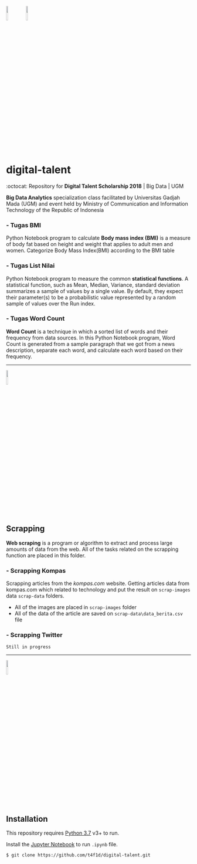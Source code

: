 <div>
<img src="https://octodex.github.com/images/mountietocat.png" width="10%" height="10%" />
<img src="https://octodex.github.com/images/labtocat.png" width="10%" height="10%" />
</div>

# digital-talent

:octocat: Repository for **Digital Talent Scholarship 2018** | Big Data | UGM

**Big Data Analytics** specialization class facilitated by Universitas Gadjah Mada (UGM) 
and event held by Ministry of Communication and Information Technology of the Republic of Indonesia 

### - Tugas BMI
Python Notebook program to calculate **Body mass index (BMI)** is a measure of body fat based on height and weight that applies to adult men and women. Categorize Body Mass Index(BMI) according to the BMI table

### - Tugas List Nilai
Python Notebook program to measure the common **statistical functions**. A statistical function, such as Mean, Median, Variance, standard deviation summarizes a sample of values by a single value. By default, they expect their parameter(s) to be a probabilistic value represented by a random sample of values over the Run index. 

### - Tugas Word Count
**Word Count** is a technique in which a sorted list of words and their frequency from data sources. In this Python Notebook program, Word Count is generated from a sample paragraph that we got from a news description, separate each word, and calculate each word based on their frequency.

---

<img src="https://octodex.github.com/images/spidertocat.png" width="10%" height="10%" /> 

## Scrapping
**Web scraping** is a program or algorithm to extract and process large amounts of data from the web. All of the tasks related on the scrapping function are placed in this folder.

### - Scrapping Kompas
Scrapping articles from the *kompas.com* website. Getting articles data from kompas.com which related to technology and put the result on `scrap-images` data `scrap-data` folders.

- All of the images are placed in `scrap-images` folder
- All of the data of the article are saved on `scrap-data\data_berita.csv` file

### - Scrapping Twitter
`Still in progress`

---

<img src="https://octodex.github.com/images/setuptocat.jpg" width="10%" height="10%" />

## Installation 

This repository requires [Python 3.7](https://www.python.org/downloads/) v3+ to run.

Install the [Jupyter Notebook](http://jupyter.org/) to run `.ipynb` file.

```sh
$ git clone https://github.com/t4f1d/digital-talent.git

```
